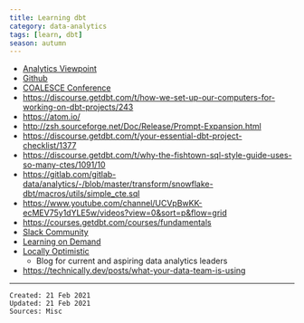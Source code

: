 ```yaml
---
title: Learning dbt
category: data-analytics
tags: [learn, dbt]
season: autumn
---
```


* [Analytics Viewpoint](https://docs.getdbt.com/docs/about/viewpoint/)
* [Github](https://github.com/fishtown-analytics/dbt)
* [COALESCE Conference](https://www.getdbt.com/coalesce)
* https://discourse.getdbt.com/t/how-we-set-up-our-computers-for-working-on-dbt-projects/243
* https://atom.io/
* http://zsh.sourceforge.net/Doc/Release/Prompt-Expansion.html
* https://discourse.getdbt.com/t/your-essential-dbt-project-checklist/1377
* https://discourse.getdbt.com/t/why-the-fishtown-sql-style-guide-uses-so-many-ctes/1091/10
* https://gitlab.com/gitlab-data/analytics/-/blob/master/transform/snowflake-dbt/macros/utils/simple_cte.sql
* https://www.youtube.com/channel/UCVpBwKK-ecMEV75y1dYLE5w/videos?view=0&sort=p&flow=grid
* https://courses.getdbt.com/courses/fundamentals
* [Slack Community](https://community.getdbt.com/)
* [Learning on Demand](https://courses.getdbt.com/collections)
* [Locally Optimistic](https://locallyoptimistic.com/)
	*  Blog for current and aspiring data analytics leaders
* https://technically.dev/posts/what-your-data-team-is-using

---

    Created: 21 Feb 2021
    Updated: 21 Feb 2021
    Sources: Misc
